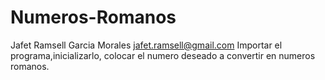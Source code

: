 # Numeros-Romanos
Jafet Ramsell Garcia Morales 
jafet.ramsell@gmail.com
Importar el programa,inicializarlo, colocar el numero deseado a convertir en numeros romanos.
